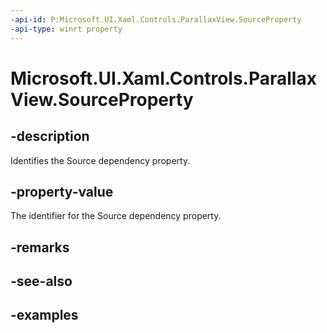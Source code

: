 ```yaml
---
-api-id: P:Microsoft.UI.Xaml.Controls.ParallaxView.SourceProperty
-api-type: winrt property
---
```


<!-- Property syntax.
public DependencyProperty SourceProperty { get; }
-->

# Microsoft.UI.Xaml.Controls.ParallaxView.SourceProperty

## -description

Identifies the Source dependency property.

## -property-value

The identifier for the Source dependency property.

## -remarks

## -see-also

## -examples

